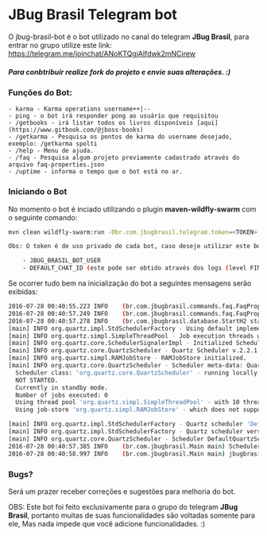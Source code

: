 # JBug Brasil Telegram bot

O jbug-brasil-bot é o bot utilizado no canal do telegram **JBug Brasil**, para entrar no grupo utilize este link: https://telegram.me/joinchat/ANoKTQgjAIfdwk2mNCirew

##### Para conbtribuir realize fork do projeto e envie suas alterações. :)

### Funções do Bot:
    - karma - Karma operations username++|--
    - ping - o bot irá responder pong ao usuário que requisitou
    - /getbooks - irá listar todos os livros disponíveis [aqui](https://www.gitbook.com/@jboss-books)
    - /getkarma - Pesquisa os pontos de karma do username desejado, exemplo: /getkarma spolti
    - /help - Menu de ajuda.
    - /faq - Pesquisa algum projeto previamente cadastrado através do arquivo faq-properties.json
    - /uptime - informa o tempo que o bot está no ar.
    
### Iniciando o Bot

No momento o bot é inciado utilizando o plugin **maven-wildfly-swarm** com o seguinte comando:

```sh
mvn clean wildfly-swarm:run -Dbr.com.jbugbrasil.telegram.token=<TOKEN>

Obs: O token é de uso privado de cada bot, caso deseje utilizar este bot é necessário que registre o mesmo utilizando o BotFather (Bot para registro de bots :D do próprio Telegram) e atualize os seguintes parâmetros no arquivo BotConfig.java:

    - JBUG_BRASIL_BOT_USER
    - DEFAULT_CHAT_ID (este pode ser obtido através dos logs (level FINE)

```
Se ocorrer tudo bem na inicialização do bot a seguintes mensagens serão exibidas:

```sh
2016-07-28 00:40:55.223 INFO    (br.com.jbugbrasil.commands.faq.FaqPropertiesLoader <clinit>) Tentando ler o arquivo /META-INF/faq-properties.json 
2016-07-28 00:40:57.249 INFO    (br.com.jbugbrasil.commands.faq.FaqPropertiesLoader load) Cache populado com sucesso. 
2016-07-28 00:40:57.278 INFO    (br.com.jbugbrasil.database.StartH2 startDatabase) Banco de dados iniciado com sucesso; 
[main] INFO org.quartz.impl.StdSchedulerFactory - Using default implementation for ThreadExecutor
[main] INFO org.quartz.simpl.SimpleThreadPool - Job execution threads will use class loader of thread: main
[main] INFO org.quartz.core.SchedulerSignalerImpl - Initialized Scheduler Signaller of type: class org.quartz.core.SchedulerSignalerImpl
[main] INFO org.quartz.core.QuartzScheduler - Quartz Scheduler v.2.2.1 created.
[main] INFO org.quartz.simpl.RAMJobStore - RAMJobStore initialized.
[main] INFO org.quartz.core.QuartzScheduler - Scheduler meta-data: Quartz Scheduler (v2.2.1) 'DefaultQuartzScheduler' with instanceId 'NON_CLUSTERED'
  Scheduler class: 'org.quartz.core.QuartzScheduler' - running locally.
  NOT STARTED.
  Currently in standby mode.
  Number of jobs executed: 0
  Using thread pool 'org.quartz.simpl.SimpleThreadPool' - with 10 threads.
  Using job-store 'org.quartz.simpl.RAMJobStore' - which does not support persistence. and is not clustered.

[main] INFO org.quartz.impl.StdSchedulerFactory - Quartz scheduler 'DefaultQuartzScheduler' initialized from default resource file in Quartz package: 'quartz.properties'
[main] INFO org.quartz.impl.StdSchedulerFactory - Quartz scheduler version: 2.2.1
[main] INFO org.quartz.core.QuartzScheduler - Scheduler DefaultQuartzScheduler_$_NON_CLUSTERED started.
2016-07-28 00:40:57.385 INFO    (br.com.jbugbrasil.Main main) Schedulers iniciados com sucesso. 
2016-07-28 00:40:58.997 INFO    (br.com.jbugbrasil.Main main) jbugbrasil_bot iniciado com sucesso. 
```

### Bugs?
Será um prazer receber correções e sugestões para melhoria do bot.


OBS: Este bot foi feito exclusivamente para o grupo do telegram **JBug Brasil**, portanto muitas de suas funcionalidades são voltadas somente para ele, Mas nada impede que você adicione funcionalidades. :)